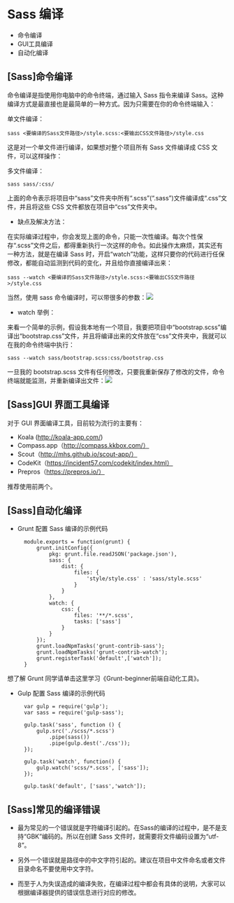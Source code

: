 # Sass 编译 #

- 命令编译
- GUI工具编译
- 自动化编译

## [Sass]命令编译 ##

命令编译是指使用你电脑中的命令终端，通过输入 Sass 指令来编译 Sass。这种编译方式是最直接也是最简单的一种方式。因为只需要在你的命令终端输入：

单文件编译：

	sass <要编译的Sass文件路径>/style.scss:<要输出CSS文件路径>/style.css

这是对一个单文件进行编译，如果想对整个项目所有 Sass 文件编译成 CSS 文件，可以这样操作：

多文件编译：

	sass sass/:css/

上面的命令表示将项目中“sass”文件夹中所有“.scss”(“.sass”)文件编译成“.css”文件，并且将这些 CSS 文件都放在项目中“css”文件夹中。

- 缺点及解决方法：

在实际编译过程中，你会发现上面的命令，只能一次性编译。每次个性保存“.scss”文件之后，都得重新执行一次这样的命令。如此操作太麻烦，其实还有一种方法，就是在编译 Sass 时，开启“watch”功能，这样只要你的代码进行任保修改，都能自动监测到代码的变化，并且给你直接编译出来：

	sass --watch <要编译的Sass文件路径>/style.scss:<要输出CSS文件路径>/style.css

当然，使用 sass 命令编译时，可以带很多的参数：![](img/04.png)


- watch 举例：

来看一个简单的示例，假设我本地有一个项目，我要把项目中“bootstrap.scss”编译出“bootstrap.css”文件，并且将编译出来的文件放在“css”文件夹中，我就可以在我的命令终端中执行：

	sass --watch sass/bootstrap.scss:css/bootstrap.css

一旦我的 bootstrap.scss 文件有任何修改，只要我重新保存了修改的文件，命令终端就能监测，并重新编译出文件：![](img/05.png)

## [Sass]GUI 界面工具编译 ##
对于 GUI 界面编译工具，目前较为流行的主要有：

- Koala (http://koala-app.com/)
- Compass.app（http://compass.kkbox.com/）
- Scout（http://mhs.github.io/scout-app/）
- CodeKit（https://incident57.com/codekit/index.html）
- Prepros（https://prepros.io/）

推荐使用前两个。

## [Sass]自动化编译 ##

- Grunt 配置 Sass 编译的示例代码

		module.exports = function(grunt) {
		    grunt.initConfig({
		        pkg: grunt.file.readJSON('package.json'),
		        sass: {
		            dist: {
		                files: {
		                    'style/style.css' : 'sass/style.scss'
		                }
		            }
		        },
		        watch: {
		            css: {
		                files: '**/*.scss',
		                tasks: ['sass']
		            }
		        }
		    });
		    grunt.loadNpmTasks('grunt-contrib-sass');
		    grunt.loadNpmTasks('grunt-contrib-watch');
		    grunt.registerTask('default',['watch']);
		}

想了解 Grunt 同学请单击这里学习《Grunt-beginner前端自动化工具》。


- Gulp 配置 Sass 编译的示例代码

		var gulp = require('gulp');
		var sass = require('gulp-sass');
		
		gulp.task('sass', function () {
		    gulp.src('./scss/*.scss')
		        .pipe(sass())
		        .pipe(gulp.dest('./css'));
		});
		
		gulp.task('watch', function() {
		    gulp.watch('scss/*.scss', ['sass']);
		});
		
		gulp.task('default', ['sass','watch']);

## [Sass]常见的编译错误 ##

- 最为常见的一个错误就是字符编译引起的。在Sass的编译的过程中，是不是支持“GBK”编码的。所以在创建 Sass 文件时，就需要将文件编码设置为“utf-8”。

- 另外一个错误就是路径中的中文字符引起的。建议在项目中文件命名或者文件目录命名不要使用中文字符。

- 而至于人为失误造成的编译失败，在编译过程中都会有具体的说明，大家可以根据编译器提供的错误信息进行对应的修改。

